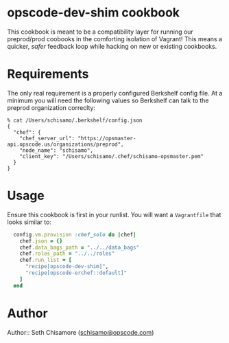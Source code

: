 # opscode-dev-shim cookbook

This cookbook is meant to be a compatibility layer for running our preprod/prod coobooks in
the comforting isolation of Vagrant! This means a quicker, *safer* feedback loop
while hacking on new or existing cookbooks.

# Requirements

The only real requirement is a properly configured Berkshelf config file. At a minimum you
will need the following values so Berkshelf can talk to the preprod organization correclty:

```
% cat /Users/schisamo/.berkshelf/config.json
{
  "chef": {
    "chef_server_url": "https://opsmaster-api.opscode.us/organizations/preprod",
    "node_name": "schisamo",
    "client_key": "/Users/schisamo/.chef/schisamo-opsmaster.pem"
  }
}
```

# Usage

Ensure this cookbook is first in your runlist. You will want a `Vagrantfile` that looks
similar to:

```ruby
  config.vm.provision :chef_solo do |chef|
    chef.json = {}
    chef.data_bags_path = "../../data_bags"
    chef.roles_path = "../../roles"
    chef.run_list = [
      "recipe[opscode-dev-shim]",
      "recipe[opscode-erchef::default]"
    ]
  end
```

# Author

Author:: Seth Chisamore (<schisamo@opscode.com>)
